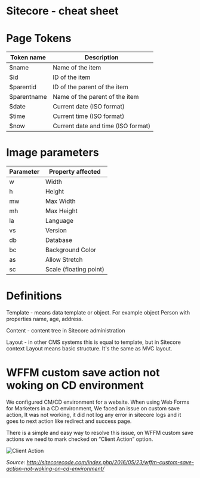 # Sitecore - cheat sheet

# Page Tokens

| Token name | Description  |
|---|---|
| $name  | Name of the item |
| $id | ID of the item |
| $parentid | ID of the parent of the item |
| $parentname | Name of the parent of the item |
| $date | Current date (ISO format) |
| $time | Current time (ISO format) |
| $now | Current date and time (ISO format) |

# Image parameters

| Parameter | Property affected  |
|---|---|
| w  | Width  |
| h  | Height  |
| mw  | Max Width  |
| mh  | Max Height  |
| la | Language |
| vs | Version |
| db | Database |
| bc | Background Color |
| as | Allow Stretch |
| sc | Scale (floating point) |

# Definitions

Template - means data template or object. For example object Person with properties name, age, address.

Content - content tree in Sitecore administration

Layout - in other CMS systems this is equal to template, but in Sitecore context Layout means basic structure. It's the same as MVC layout.   

# WFFM custom save action not woking on CD environment

We configured CM/CD environment for a website. When using Web Forms for Marketers in a CD environment, We faced an issue on custom save action, It was not working, it did not log any error in sitecore logs and it goes to next action like redirect and success page. 

There is a simple and easy way to resolve this issue, on WFFM custom save actions we need to mark checked on “Client Action” option.

![Client Action](http://sitecorecode.com/wp-content/uploads/2016/05/ClientAction.png)

*Source: http://sitecorecode.com/index.php/2016/05/23/wffm-custom-save-action-not-woking-on-cd-environment/*
